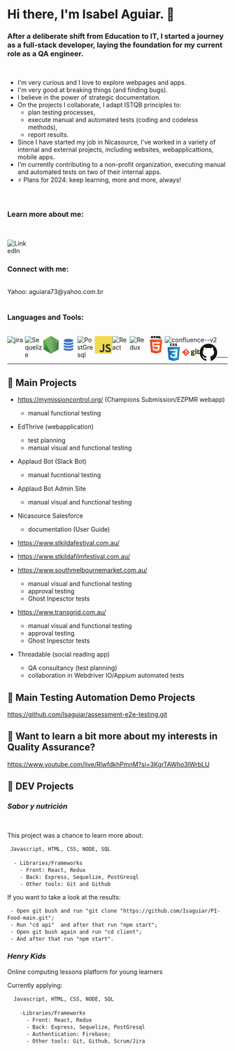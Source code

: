 # Hi there, I'm Isabel Aguiar. 👋 


### After a deliberate shift from Education to IT, I started a journey as a full-stack developer, laying the foundation for my current role as a QA engineer.
 <br />

- I'm very curious and I love to explore webpages and apps.
- I'm very good at breaking things  (and finding bugs).
- I believe in the power of strategic documentation.
- On the projects I collaborate, I adapt ISTQB principles to:
  - plan testing processes,
  - execute manual and automated tests (coding and codeless methods),
  - report results.
- Since I have started my job in Nicasource, I've worked in a variety of internal and external projects, including websites, webapplicattions, mobile apps.
- I’m currently contributing to a non-profit organization, executing manual and automated tests on two of their internal apps. 
- ⚡ Plans for 2024: keep learning, more and more, always!

<br/>


### Learn more about me:
<br/>

[<img align="left" alt=" LinkedIn" width="44px" src="https://cdn.jsdelivr.net/npm/simple-icons@v3/icons/linkedin.svg" />](https://www.linkedin.com/in/isabel-aguiar-dev)

<br />
<br />

### Connect with me:
<br/>
Yahoo:  aguiara73@yahoo.com.br

<br/>
<br/>

### Languages and Tools:
 <br />
 
<img align="left" width="40" height="40" src="https://img.icons8.com/color/48/jira.png" alt="jira"/>
<img width="40" height="40" src="https://img.icons8.com/color/48/confluence--v2.png" alt="confluence--v2"/>
<img align="left" alt="Sequelize" width="40px" src="https://symbols.getvecta.com/stencil_95/67_sequelize-icon.750b7635d8.svg" />
<img align="left" alt="Node.js" width="40px" src="https://raw.githubusercontent.com/github/explore/80688e429a7d4ef2fca1e82350fe8e3517d3494d/topics/nodejs/nodejs.png" />
<img align="left" alt="SQL" width="40px" src="https://raw.githubusercontent.com/github/explore/80688e429a7d4ef2fca1e82350fe8e3517d3494d/topics/sql/sql.png" />
<img align="left" alt="PostGresql" width="40px" src="https://symbols.getvecta.com/stencil_92/18_postgresql-vertical.646c2934ab.svg" />
<img align="left" alt="JavaScript" width="40px" src="https://raw.githubusercontent.com/github/explore/80688e429a7d4ef2fca1e82350fe8e3517d3494d/topics/javascript/javascript.png" />
<img align="left" alt="React" width="40px" src="C" />
<img align="left" alt="Redux" width="40px" src="https://img.icons8.com/ios/50/000000/redux.png"/>
<img align="left" alt="HTML5" width="40px" src="https://raw.githubusercontent.com/github/explore/80688e429a7d4ef2fca1e82350fe8e3517d3494d/topics/html/html.png" />
<img align="left" alt="CSS3" width="40px" src="https://raw.githubusercontent.com/github/explore/80688e429a7d4ef2fca1e82350fe8e3517d3494d/topics/css/css.png" />
<img align="left" alt="Git" width="40px" src="https://raw.githubusercontent.com/github/explore/80688e429a7d4ef2fca1e82350fe8e3517d3494d/topics/git/git.png" />
<img align="left" alt="GitHub" width="40px" src="https://raw.githubusercontent.com/github/explore/78df643247d429f6cc873026c0622819ad797942/topics/github/github.png" />

<br />
<br />

---
---

## 📕 Main Projects 
- https://mymissioncontrol.org/ (Champions Submission/EZPMR webapp)
    - manual functional testing
 
 - EdThrive (webapplication)
     - test planning
     - manual visual and functional testing

 - Applaud Bot (Slack Bot)
     - manual fucntional testing
  
 - Applaud Bot Admin Site
     - manual visual and functional testing
  
 - Nicasource Salesforce
    - documentation (User Guide)
  
- https://www.stkildafestival.com.au/
- https://www.stkildafilmfestival.com.au/
- https://www.southmelbournemarket.com.au/
  - manual visual and functional testing
  - approval testing
  - Ghost Inpesctor tests

- https://www.transgrid.com.au/
  - manual visual and functional testing
  - approval testing
  - Ghost Inpesctor tests
 
- Threadable (social reading app)
  - QA consultancy (test planning)
  - collaboration in Webdriver IO/Appium automated tests
 

## 📕 Main Testing Automation Demo Projects 

https://github.com/Isaguiar/assessment-e2e-testing.git


  



## 📕 Want to learn a bit more about my interests in Quality Assurance?

https://www.youtube.com/live/RlwfdkhPmnM?si=3KgrTAWho3IWrbLU




## 📕 DEV Projects 


### _*Sabor y nutrición*_

<br/>


This project was a chance to learn more about:
```
 Javascript, HTML, CSS, NODE, SQL
 
  - Libraries/Frameworks
    - Front: React, Redux
    - Back: Express, Sequelize, PostGresql
    - Other tools: Git and Github
 ```

If you want to take a look at the results:

 ```
  - Open git bush and run "git clone "https://github.com/Isaguiar/PI-Food-main.git";
  - Run "cd api"  and after that run "npm start";
  - Open git bush again and run "cd client";
  - And after that run "npm start".
 ```
    
  ### _*Henry Kids*_
    

   Online computing lessons platform for young learners

   Currently applying: 
  ```
    Javascript, HTML, CSS, NODE, SQL
   
      -Libraries/Frameworks
        - Front: React, Redux
        - Back: Express, Sequelize, PostGresql
        - Authentication: Firebase;
        - Other tools: Git, Github, Scrum/Jira
   ```
        
      
      
   
 








